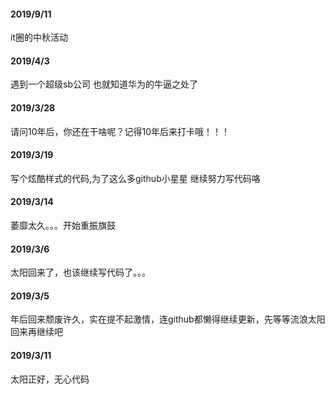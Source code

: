 #### 2019/9/11
it圈的中秋活动
#### 2019/4/3
遇到一个超级sb公司 也就知道华为的牛逼之处了
#### 2019/3/28
请问10年后，你还在干啥呢？记得10年后来打卡哦！！！
#### 2019/3/19
写个炫酷样式的代码,为了这么多github小星星 继续努力写代码咯
#### 2019/3/14
萎靡太久。。。开始重振旗鼓
#### 2019/3/6
太阳回来了，也该继续写代码了。。。
#### 2019/3/5 
年后回来颓废许久，实在提不起激情，连github都懒得继续更新，先等等流浪太阳回来再继续吧
#### 2019/3/11
太阳正好，无心代码
